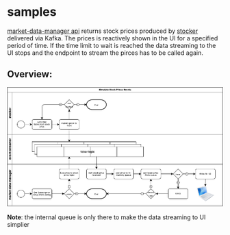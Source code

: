 # samples
[market-data-manager api](https://github.com/chiusday/market-data/tree/main/market-data-manager) returns stock prices produced by [stocker](https://github.com/chiusday/market-data/tree/main/stocker) delivered via Kafka. The prices is reactively shown in the UI for a specified period of time. If the time limit to wait  is reached the data streaming to the UI stops and the endpoint to stream the pirces has to be called again. 

## Overview:
![](market-data-manager/src/main/resources/images/StreamStocksToUI.png)

**Note**: the internal queue is only there to make the data streaming to UI simplier